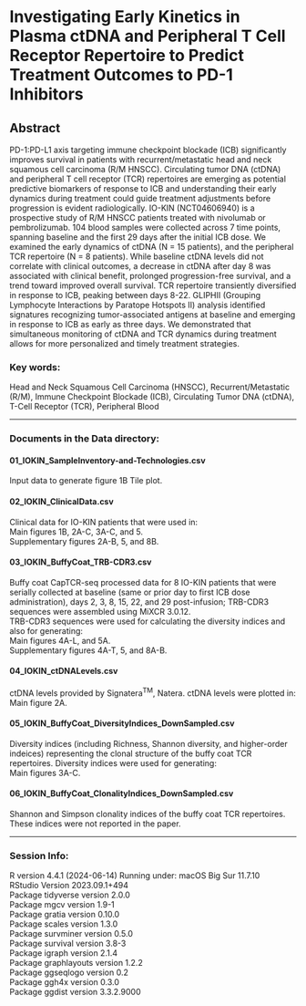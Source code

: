 # Investigating Early Kinetics in Plasma ctDNA and Peripheral T Cell Receptor Repertoire to Predict Treatment Outcomes to PD-1 Inhibitors
## Abstract
PD-1:PD-L1 axis targeting immune checkpoint blockade (ICB) significantly improves survival in patients with recurrent/metastatic head and neck squamous cell carcinoma (R/M HNSCC). Circulating tumor DNA (ctDNA) and peripheral T cell receptor (TCR) repertoires are emerging as potential predictive biomarkers of response to ICB and understanding their early dynamics during treatment could guide treatment adjustments before progression is evident radiologically. IO-KIN (NCT04606940) is a prospective study of R/M HNSCC patients treated with nivolumab or pembrolizumab. 104 blood samples were collected across 7 time points, spanning baseline and the first 29 days after the initial ICB dose. We examined the early dynamics of ctDNA (N = 15 patients), and the peripheral TCR repertoire (N = 8 patients). While baseline ctDNA levels did not correlate with clinical outcomes, a decrease in ctDNA after day 8 was associated with clinical benefit, prolonged progression-free survival, and a trend toward improved overall survival. TCR repertoire transiently diversified in response to ICB, peaking between days 8-22. GLIPHII (Grouping Lymphocyte Interactions by Paratope Hotspots II) analysis identified signatures recognizing tumor-associated antigens at baseline and emerging in response to ICB as early as three days. We demonstrated that simultaneous monitoring of ctDNA and TCR dynamics during treatment allows for more personalized and timely treatment strategies.

### Key words:
Head and Neck Squamous Cell Carcinoma (HNSCC), Recurrent/Metastatic (R/M), Immune Checkpoint Blockade (ICB), Circulating Tumor DNA (ctDNA), T-Cell Receptor (TCR), Peripheral Blood
***
### Documents in the Data directory:
#### 01_IOKIN_SampleInventory-and-Technologies.csv
Input data to generate figure 1B Tile plot. <br>

#### 02_IOKIN_ClinicalData.csv
Clinical data for IO-KIN patients that were used in: <br>
Main figures 1B, 2A-C, 3A-C, and 5. <br>
Supplementary figures 2A-B, 5, and 8B. <br>

#### 03_IOKIN_BuffyCoat_TRB-CDR3.csv
Buffy coat CapTCR-seq processed data for 8 IO-KIN patients that were serially collected at baseline (same or prior day to first ICB dose administration), days 2, 3, 8, 15, 22, and 29 post-infusion; 
TRB-CDR3 sequences were assembled using MiXCR 3.0.12. <br>
TRB-CDR3 sequences were used for calculating the diversity indices and also for generating: <br>
Main figures 4A-L, and 5A. <br>
Supplementary figures 4A-T, 5, and 8A-B. <br>

#### 04_IOKIN_ctDNALevels.csv
ctDNA levels provided by Signatera<sup>TM</sup>, Natera.
ctDNA levels were plotted in: <br>
Main figure 2A. <br>

#### 05_IOKIN_BuffyCoat_DiversityIndices_DownSampled.csv
Diversity indices (including Richness, Shannon diversity, and higher-order indeices) representing the clonal structure of the buffy coat TCR repertoires.
Diversity indices were used for generating: <br>
Main figures 3A-C. <br>

#### 06_IOKIN_BuffyCoat_ClonalityIndices_DownSampled.csv
Shannon and Simpson clonality indices of the buffy coat TCR repertoires.
These indices were not reported in the paper. <br>
***
### Session Info:
R version 4.4.1 (2024-06-14) Running under: macOS Big Sur 11.7.10 <br>
RStudio Version 2023.09.1+494 <br>
Package tidyverse version 2.0.0 <br>
Package mgcv version 1.9-1 <br>
Package gratia version 0.10.0 <br>
Package scales version 1.3.0 <br> 
Package survminer version 0.5.0 <br>
Package survival version 3.8-3 <br>
Package igraph version 2.1.4 <br>
Package graphlayouts version 1.2.2 <br>
Package ggseqlogo version 0.2 <br>
Package ggh4x version 0.3.0 <br>
Package ggdist version 3.3.2.9000
